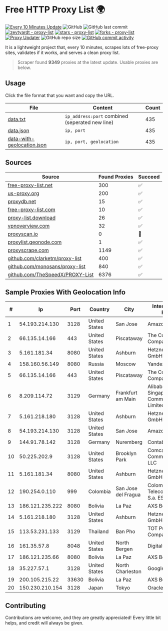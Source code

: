 
# Free HTTP Proxy List 🌍

[![Every 10 Minutes Update](https://github.com/mertguvencli/http-proxy-list/actions/workflows/main.yml/badge.svg?branch=main)](https://github.com/mertguvencli/http-proxy-list/actions/workflows/main.yml)
![GitHub](https://img.shields.io/github/license/mertguvencli/http-proxy-list)
![GitHub last commit](https://img.shields.io/github/last-commit/mertguvencli/http-proxy-list)
[![zevtyardt - proxy-list](https://img.shields.io/static/v1?label=zevtyardt&message=proxy-list&color=blue&logo=github)](https://github.com/zevtyardt/proxy-list "Go to GitHub repo")
[![stars - proxy-list](https://img.shields.io/github/stars/zevtyardt/proxy-list?style=social)](https://github.com/zevtyardt/proxy-list)
[![forks - proxy-list](https://img.shields.io/github/forks/zevtyardt/proxy-list?style=social)](https://github.com/zevtyardt/proxy-list)
[![Proxy Updater](https://github.com/zevtyardt/proxy-list/workflows/Proxy%20Updater/badge.svg)](https://github.com/zevtyardt/proxy-list/actions?query=workflow:"Proxy+Updater")
![GitHub repo size](https://img.shields.io/github/repo-size/zevtyardt/proxy-list)
[![GitHub commit activity](https://img.shields.io/github/commit-activity/m/zevtyardt/proxy-list?logo=commits)](https://github.com/zevtyardt/proxy-list/commits/main)

It is a lightweight project that, every 10 minutes, scrapes lots of free-proxy sites, validates if it works, and serves a clean proxy list.

> Scraper found **9349** proxies at the latest update. Usable proxies are below.

## Usage

Click the file format that you want and copy the URL.

|File|Content|Count|
|----|-------|-----|
|[data.txt](https://raw.githubusercontent.com/mertguvencli/http-proxy-list/main/proxy-list/data.txt)|`ip_address:port` combined (seperated new line)|435|
|[data.json](https://raw.githubusercontent.com/mertguvencli/http-proxy-list/main/proxy-list/data.json)|`ip, port`|435|
|[data-with-geolocation.json](https://raw.githubusercontent.com/mertguvencli/http-proxy-list/main/proxy-list/data-with-geolocation.json)|`ip, port, geolocation`|435|

## Sources

|Source|Found Proxies|Succeed|
|------|-------------|-------|
|[free-proxy-list.net](https://free-proxy-list.net)|300|✅|
|[us-proxy.org](https://www.us-proxy.org)|200|✅|
|[proxydb.net](http://proxydb.net)|15|✅|
|[free-proxy-list.com](https://free-proxy-list.com/?page=&port=&type%5B%5D=http&type%5B%5D=https&up_time=0&search=Search)|10|✅|
|[proxy-list.download](https://www.proxy-list.download/HTTP)|26|✅|
|[vpnoverview.com](https://vpnoverview.com/privacy/anonymous-browsing/free-proxy-servers)|32|✅|
|[proxyscan.io](https://www.proxyscan.io)|0|🚫|
|[proxylist.geonode.com](https://proxylist.geonode.com/api/proxy-list?limit=300&page=1&sort_by=lastChecked&sort_type=desc&protocols=http,https)|1|✅|
|[proxyscrape.com](https://api.proxyscrape.com/v2/?request=displayproxies&protocol=http&timeout=10000&country=all&ssl=all&anonymity=all)|1149|✅|
|[github.com/clarketm/proxy-list](https://raw.githubusercontent.com/clarketm/proxy-list/master/proxy-list-raw.txt)|400|✅|
|[github.com/monosans/proxy-list](https://raw.githubusercontent.com/monosans/proxy-list/main/proxies/http.txt)|840|✅|
|[github.com/TheSpeedX/PROXY-List](https://raw.githubusercontent.com/TheSpeedX/PROXY-List/master/http.txt)|6376|✅|


## Sample Proxies With Geolocation Info

|#|Ip|Port|Country|City|Internet Service Provider|
|-|--|----|-------|----|-------------------------|
|1|54.193.214.130|3128|United States|San Jose|Amazon.com, Inc.|
|2|66.135.14.166|443|United States|Piscataway|The Constant Company, LLC|
|3|5.161.181.34|8080|United States|Ashburn|Hetzner Online GmbH|
|4|158.160.56.149|8080|Russia|Moscow|Yandex.Cloud LLC|
|5|66.135.14.166|443|United States|Piscataway|The Constant Company, LLC|
|6|8.209.114.72|3129|Germany|Frankfurt am Main|Alibaba.com Singapore E-Commerce Private Limited|
|7|5.161.218.180|3128|United States|Ashburn|Hetzner Online GmbH|
|8|54.193.214.130|3128|United States|San Jose|Amazon.com, Inc.|
|9|144.91.78.142|3128|Germany|Nuremberg|Contabo GmbH|
|10|50.225.202.9|3128|United States|Brooklyn Park|Comcast Cable Communications, LLC|
|11|5.161.181.34|8080|United States|Ashburn|Hetzner Online GmbH|
|12|190.254.0.110|999|Colombia|San Jose del Fragua|Colombia Telecomunicaciones S.a. ESP|
|13|186.121.235.222|8080|Bolivia|La Paz|AXS Bolivia S. A.|
|14|5.161.218.180|3128|United States|Ashburn|Hetzner Online GmbH|
|15|113.53.231.133|3129|Thailand|Ban Pho|TOT Public Company Limited|
|16|161.35.57.8|8048|United States|North Bergen|DigitalOcean, LLC|
|17|186.121.235.66|8080|Bolivia|La Paz|AXS Bolivia S. A.|
|18|35.227.57.1|3128|United States|North Charleston|Google LLC|
|19|200.105.215.22|33630|Bolivia|La Paz|AXS Bolivia S. A.|
|20|150.230.210.154|3128|Japan|Tokyo|Oracle Corporation|



## Contributing

Contributions are welcome, and they are greatly appreciated! Every
little bit helps, and credit will always be given.

